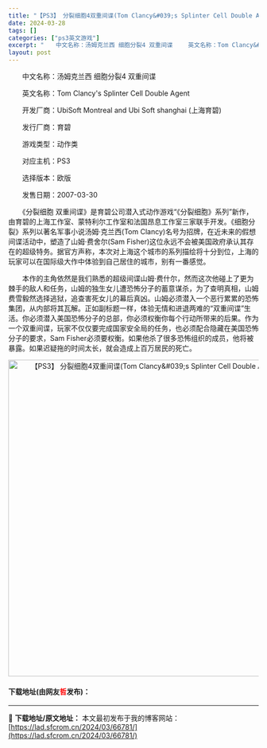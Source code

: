 ```yaml
---
title: "【PS3】 分裂细胞4双重间谍(Tom Clancy&#039;s Splinter Cell Double Agent) 欧版下载"
date: 2024-03-28
tags: []
categories: ["ps3英文游戏"]
excerpt: "　　中文名称：汤姆克兰西 细胞分裂4 双重间谍 　　英文名称：Tom Clancy&#039;s Splinter Cell Double Agent 　　开发厂商：UbiSoft Montreal and Ubi Soft shanghai (上海育碧) 　　发行厂商：育碧 　　游戏类型：动作类 　&hellip;"
layout: post
---
```


 <p>　　中文名称：汤姆克兰西 细胞分裂4 双重间谍</p> <p>　　英文名称：Tom Clancy&#39;s Splinter Cell Double Agent</p> <p>　　开发厂商：UbiSoft Montreal and Ubi Soft shanghai (上海育碧)</p> <p>　　发行厂商：育碧</p> <p>　　游戏类型：动作类</p> <p>　　对应主机：PS3</p> <p>　　选择版本：欧版</p> <p>　　发售日期：2007-03-30</p> <p>　　《分裂细胞 双重间谍》是育碧公司潜入式动作游戏&ldquo;《分裂细胞》系列&rdquo;新作，由育碧的上海工作室、蒙特利尔工作室和法国昂息工作室三家联手开发。《细胞分裂》系列以著名军事小说汤姆&middot;克兰西(Tom Clancy)名号为招牌，在近未来的假想间谍活动中，塑造了山姆&middot;费舍尔(Sam Fisher)这位永远不会被美国政府承认其存在的超级特务。据官方声称，本次对上海这个城市的系列描绘将十分到位，上海的玩家可以在国际级大作中体验到自己居住的城市，别有一番感觉。</p> <p>　　本作的主角依然是我们熟悉的超级间谍山姆&middot;费什尔，然而这次他碰上了更为棘手的敌人和任务，山姆的独生女儿遭恐怖分子的蓄意谋杀，为了查明真相，山姆费雪毅然选择逃狱，追查害死女儿的幕后真凶。山姆必须潜入一个恶行累累的恐怖集团，从内部将其瓦解。正如副标题一样，体验无情和进退两难的&ldquo;双重间谍&rdquo;生活。你必须潜入美国恐怖分子的总部，你必须权衡你每个行动所带来的后果。作为一个双重间谍，玩家不仅仅要完成国家安全局的任务，也必须配合隐藏在美国恐怖分子的要求，Sam Fisher必须要权衡。如果他杀了很多恐怖组织的成员，他将被暴露。如果迟疑拖的时间太长，就会造成上百万居民的死亡。</p> <p align="center"><img align="" border="0" src="https://lad.sfcrom.cn/wp-content/uploads/2024/03/20240328_66051bfa0f3cc.jpg" width="636" alt="【PS3】 分裂细胞4双重间谍(Tom Clancy&amp;#039;s Splinter Cell Double Agent) 欧版下载" /></p> <p><h4>下载地址(由网友<font color="red">哲</font>发布)：</h4></p> 

---
📖 **下载地址/原文地址：** 本文最初发布于我的博客网站：[https://lad.sfcrom.cn/2024/03/66781/](https://lad.sfcrom.cn/2024/03/66781/)
